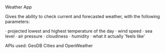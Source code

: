 Weather App

Gives the ability to check current and forecasted weather, with the following parameters: 

· projected lowest and highest temperature of the day
· wind speed
· sea level
· air pressure
· cloudiness
· humidity
· what it actually 'feels like'

APIs used: 
GeoDB Cities and OpenWeather
